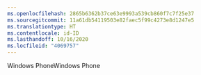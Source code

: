 ```yaml
---
ms.openlocfilehash: 2865b6362b37ce63e9993a539cb860f7c7f25e37
ms.sourcegitcommit: 11a61db54119503e82faec5f99c4273e8d1247e5
ms.translationtype: HT
ms.contentlocale: id-ID
ms.lasthandoff: 10/16/2020
ms.locfileid: "4069757"
---
```

<span data-ttu-id="42084-101">Windows Phone</span><span class="sxs-lookup"><span data-stu-id="42084-101">Windows Phone</span></span>